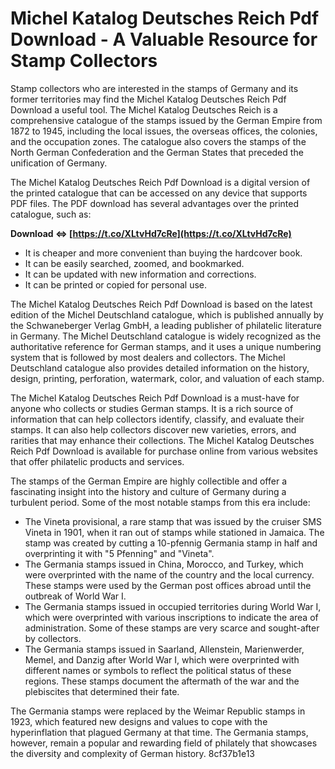 # Michel Katalog Deutsches Reich Pdf Download - A Valuable Resource for Stamp Collectors
 
Stamp collectors who are interested in the stamps of Germany and its former territories may find the Michel Katalog Deutsches Reich Pdf Download a useful tool. The Michel Katalog Deutsches Reich is a comprehensive catalogue of the stamps issued by the German Empire from 1872 to 1945, including the local issues, the overseas offices, the colonies, and the occupation zones. The catalogue also covers the stamps of the North German Confederation and the German States that preceded the unification of Germany.
 
The Michel Katalog Deutsches Reich Pdf Download is a digital version of the printed catalogue that can be accessed on any device that supports PDF files. The PDF download has several advantages over the printed catalogue, such as:
 
**Download ⇔ [https://t.co/XLtvHd7cRe](https://t.co/XLtvHd7cRe)**


 
- It is cheaper and more convenient than buying the hardcover book.
- It can be easily searched, zoomed, and bookmarked.
- It can be updated with new information and corrections.
- It can be printed or copied for personal use.

The Michel Katalog Deutsches Reich Pdf Download is based on the latest edition of the Michel Deutschland catalogue, which is published annually by the Schwaneberger Verlag GmbH, a leading publisher of philatelic literature in Germany. The Michel Deutschland catalogue is widely recognized as the authoritative reference for German stamps, and it uses a unique numbering system that is followed by most dealers and collectors. The Michel Deutschland catalogue also provides detailed information on the history, design, printing, perforation, watermark, color, and valuation of each stamp.
 
The Michel Katalog Deutsches Reich Pdf Download is a must-have for anyone who collects or studies German stamps. It is a rich source of information that can help collectors identify, classify, and evaluate their stamps. It can also help collectors discover new varieties, errors, and rarities that may enhance their collections. The Michel Katalog Deutsches Reich Pdf Download is available for purchase online from various websites that offer philatelic products and services.
  
The stamps of the German Empire are highly collectible and offer a fascinating insight into the history and culture of Germany during a turbulent period. Some of the most notable stamps from this era include:

- The Vineta provisional, a rare stamp that was issued by the cruiser SMS Vineta in 1901, when it ran out of stamps while stationed in Jamaica. The stamp was created by cutting a 10-pfennig Germania stamp in half and overprinting it with \"5 Pfenning\" and \"Vineta\".
- The Germania stamps issued in China, Morocco, and Turkey, which were overprinted with the name of the country and the local currency. These stamps were used by the German post offices abroad until the outbreak of World War I.
- The Germania stamps issued in occupied territories during World War I, which were overprinted with various inscriptions to indicate the area of administration. Some of these stamps are very scarce and sought-after by collectors.
- The Germania stamps issued in Saarland, Allenstein, Marienwerder, Memel, and Danzig after World War I, which were overprinted with different names or symbols to reflect the political status of these regions. These stamps document the aftermath of the war and the plebiscites that determined their fate.

The Germania stamps were replaced by the Weimar Republic stamps in 1923, which featured new designs and values to cope with the hyperinflation that plagued Germany at that time. The Germania stamps, however, remain a popular and rewarding field of philately that showcases the diversity and complexity of German history.
 8cf37b1e13
 
